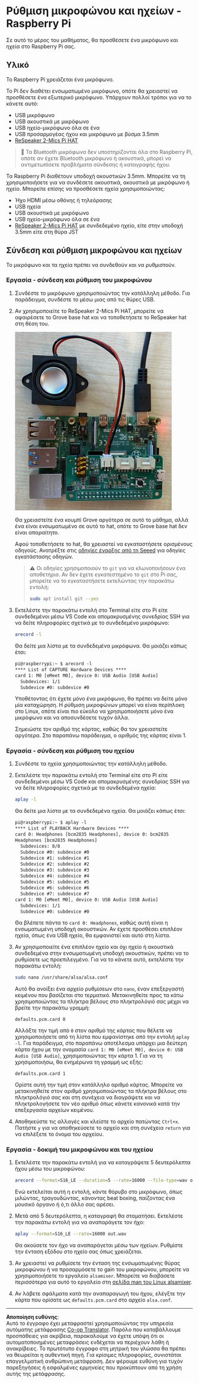 <!--
CO_OP_TRANSLATOR_METADATA:
{
  "original_hash": "7e45d884493c5222348b43fbc4481b6a",
  "translation_date": "2025-08-27T20:35:26+00:00",
  "source_file": "6-consumer/lessons/1-speech-recognition/pi-microphone.md",
  "language_code": "el"
}
-->
# Ρύθμιση μικροφώνου και ηχείων - Raspberry Pi

Σε αυτό το μέρος του μαθήματος, θα προσθέσετε ένα μικρόφωνο και ηχεία στο Raspberry Pi σας.

## Υλικό

Το Raspberry Pi χρειάζεται ένα μικρόφωνο.

Το Pi δεν διαθέτει ενσωματωμένο μικρόφωνο, οπότε θα χρειαστεί να προσθέσετε ένα εξωτερικό μικρόφωνο. Υπάρχουν πολλοί τρόποι για να το κάνετε αυτό:

* USB μικρόφωνο
* USB ακουστικά με μικρόφωνο
* USB ηχείο-μικρόφωνο όλα σε ένα
* USB προσαρμογέας ήχου και μικρόφωνο με βύσμα 3.5mm
* [ReSpeaker 2-Mics Pi HAT](https://www.seeedstudio.com/ReSpeaker-2-Mics-Pi-HAT.html)

> 💁 Τα Bluetooth μικρόφωνα δεν υποστηρίζονται όλα στο Raspberry Pi, οπότε αν έχετε Bluetooth μικρόφωνο ή ακουστικά, μπορεί να αντιμετωπίσετε προβλήματα σύνδεσης ή καταγραφής ήχου.

Τα Raspberry Pi διαθέτουν υποδοχή ακουστικών 3.5mm. Μπορείτε να τη χρησιμοποιήσετε για να συνδέσετε ακουστικά, ακουστικά με μικρόφωνο ή ηχείο. Μπορείτε επίσης να προσθέσετε ηχεία χρησιμοποιώντας:

* Ήχο HDMI μέσω οθόνης ή τηλεόρασης
* USB ηχεία
* USB ακουστικά με μικρόφωνο
* USB ηχείο-μικρόφωνο όλα σε ένα
* [ReSpeaker 2-Mics Pi HAT](https://www.seeedstudio.com/ReSpeaker-2-Mics-Pi-HAT.html) με συνδεδεμένο ηχείο, είτε στην υποδοχή 3.5mm είτε στη θύρα JST

## Σύνδεση και ρύθμιση μικροφώνου και ηχείων

Το μικρόφωνο και τα ηχεία πρέπει να συνδεθούν και να ρυθμιστούν.

### Εργασία - σύνδεση και ρύθμιση του μικροφώνου

1. Συνδέστε το μικρόφωνο χρησιμοποιώντας την κατάλληλη μέθοδο. Για παράδειγμα, συνδέστε το μέσω μιας από τις θύρες USB.

1. Αν χρησιμοποιείτε το ReSpeaker 2-Mics Pi HAT, μπορείτε να αφαιρέσετε το Grove base hat και να τοποθετήσετε το ReSpeaker hat στη θέση του.

    ![Ένα Raspberry Pi με το ReSpeaker hat](../../../../../translated_images/pi-respeaker-hat.f00fabe7dd039a93e2e0aa0fc946c9af0c6a9eb17c32fa1ca097fb4e384f69f0.el.png)

    Θα χρειαστείτε ένα κουμπί Grove αργότερα σε αυτό το μάθημα, αλλά ένα είναι ενσωματωμένο σε αυτό το hat, οπότε το Grove base hat δεν είναι απαραίτητο.

    Αφού τοποθετήσετε το hat, θα χρειαστεί να εγκαταστήσετε ορισμένους οδηγούς. Ανατρέξτε στις [οδηγίες έναρξης από τη Seeed](https://wiki.seeedstudio.com/ReSpeaker_2_Mics_Pi_HAT_Raspberry/#getting-started) για οδηγίες εγκατάστασης οδηγών.

    > ⚠️ Οι οδηγίες χρησιμοποιούν το `git` για να κλωνοποιήσουν ένα αποθετήριο. Αν δεν έχετε εγκατεστημένο το `git` στο Pi σας, μπορείτε να το εγκαταστήσετε εκτελώντας την παρακάτω εντολή:
    >
    > ```sh
    > sudo apt install git --yes
    > ```

1. Εκτελέστε την παρακάτω εντολή στο Terminal είτε στο Pi είτε συνδεδεμένοι μέσω VS Code και απομακρυσμένης συνεδρίας SSH για να δείτε πληροφορίες σχετικά με το συνδεδεμένο μικρόφωνο:

    ```sh
    arecord -l
    ```

    Θα δείτε μια λίστα με τα συνδεδεμένα μικρόφωνα. Θα μοιάζει κάπως έτσι:

    ```output
    pi@raspberrypi:~ $ arecord -l
    **** List of CAPTURE Hardware Devices ****
    card 1: M0 [eMeet M0], device 0: USB Audio [USB Audio]
      Subdevices: 1/1
      Subdevice #0: subdevice #0
    ```

    Υποθέτοντας ότι έχετε μόνο ένα μικρόφωνο, θα πρέπει να δείτε μόνο μία καταχώρηση. Η ρύθμιση μικροφώνων μπορεί να είναι περίπλοκη στο Linux, οπότε είναι πιο εύκολο να χρησιμοποιήσετε μόνο ένα μικρόφωνο και να αποσυνδέσετε τυχόν άλλα.

    Σημειώστε τον αριθμό της κάρτας, καθώς θα τον χρειαστείτε αργότερα. Στο παραπάνω παράδειγμα, ο αριθμός της κάρτας είναι 1.

### Εργασία - σύνδεση και ρύθμιση του ηχείου

1. Συνδέστε τα ηχεία χρησιμοποιώντας την κατάλληλη μέθοδο.

1. Εκτελέστε την παρακάτω εντολή στο Terminal είτε στο Pi είτε συνδεδεμένοι μέσω VS Code και απομακρυσμένης συνεδρίας SSH για να δείτε πληροφορίες σχετικά με τα συνδεδεμένα ηχεία:

    ```sh
    aplay -l
    ```

    Θα δείτε μια λίστα με τα συνδεδεμένα ηχεία. Θα μοιάζει κάπως έτσι:

    ```output
    pi@raspberrypi:~ $ aplay -l
    **** List of PLAYBACK Hardware Devices ****
    card 0: Headphones [bcm2835 Headphones], device 0: bcm2835 Headphones [bcm2835 Headphones]
      Subdevices: 8/8
      Subdevice #0: subdevice #0
      Subdevice #1: subdevice #1
      Subdevice #2: subdevice #2
      Subdevice #3: subdevice #3
      Subdevice #4: subdevice #4
      Subdevice #5: subdevice #5
      Subdevice #6: subdevice #6
      Subdevice #7: subdevice #7
    card 1: M0 [eMeet M0], device 0: USB Audio [USB Audio]
      Subdevices: 1/1
      Subdevice #0: subdevice #0
    ```

    Θα βλέπετε πάντα το `card 0: Headphones`, καθώς αυτή είναι η ενσωματωμένη υποδοχή ακουστικών. Αν έχετε προσθέσει επιπλέον ηχεία, όπως ένα USB ηχείο, θα εμφανιστεί και αυτό στη λίστα.

1. Αν χρησιμοποιείτε ένα επιπλέον ηχείο και όχι ηχείο ή ακουστικά συνδεδεμένα στην ενσωματωμένη υποδοχή ακουστικών, πρέπει να το ρυθμίσετε ως προεπιλεγμένο. Για να το κάνετε αυτό, εκτελέστε την παρακάτω εντολή:

    ```sh
    sudo nano /usr/share/alsa/alsa.conf
    ```

    Αυτό θα ανοίξει ένα αρχείο ρυθμίσεων στο `nano`, έναν επεξεργαστή κειμένου που βασίζεται στο τερματικό. Μετακινηθείτε προς τα κάτω χρησιμοποιώντας τα πλήκτρα βέλους στο πληκτρολόγιό σας μέχρι να βρείτε την παρακάτω γραμμή:

    ```output
    defaults.pcm.card 0
    ```

    Αλλάξτε την τιμή από `0` στον αριθμό της κάρτας που θέλετε να χρησιμοποιήσετε από τη λίστα που εμφανίστηκε από την εντολή `aplay -l`. Για παράδειγμα, στο παραπάνω αποτέλεσμα υπάρχει μια δεύτερη κάρτα ήχου με την ονομασία `card 1: M0 [eMeet M0], device 0: USB Audio [USB Audio]`, χρησιμοποιώντας την κάρτα 1. Για να τη χρησιμοποιήσω, θα ενημέρωνα τη γραμμή ως εξής:

    ```output
    defaults.pcm.card 1
    ```

    Ορίστε αυτή την τιμή στον κατάλληλο αριθμό κάρτας. Μπορείτε να μετακινηθείτε στον αριθμό χρησιμοποιώντας τα πλήκτρα βέλους στο πληκτρολόγιό σας και στη συνέχεια να διαγράψετε και να πληκτρολογήσετε τον νέο αριθμό όπως κάνετε κανονικά κατά την επεξεργασία αρχείων κειμένου.

1. Αποθηκεύστε τις αλλαγές και κλείστε το αρχείο πατώντας `Ctrl+x`. Πατήστε `y` για να αποθηκεύσετε το αρχείο και στη συνέχεια `return` για να επιλέξετε το όνομα του αρχείου.

### Εργασία - δοκιμή του μικροφώνου και του ηχείου

1. Εκτελέστε την παρακάτω εντολή για να καταγράψετε 5 δευτερόλεπτα ήχου μέσω του μικροφώνου:

    ```sh
    arecord --format=S16_LE --duration=5 --rate=16000 --file-type=wav out.wav
    ```

    Ενώ εκτελείται αυτή η εντολή, κάντε θόρυβο στο μικρόφωνο, όπως μιλώντας, τραγουδώντας, κάνοντας beat boxing, παίζοντας ένα μουσικό όργανο ή ό,τι άλλο σας αρέσει.

1. Μετά από 5 δευτερόλεπτα, η καταγραφή θα σταματήσει. Εκτελέστε την παρακάτω εντολή για να αναπαράγετε τον ήχο:

    ```sh
    aplay --format=S16_LE --rate=16000 out.wav
    ```

    Θα ακούσετε τον ήχο να αναπαράγεται μέσω των ηχείων. Ρυθμίστε την ένταση εξόδου στο ηχείο σας όπως χρειάζεται.

1. Αν χρειαστεί να ρυθμίσετε την ένταση της ενσωματωμένης θύρας μικροφώνου ή να προσαρμόσετε το gain του μικροφώνου, μπορείτε να χρησιμοποιήσετε το εργαλείο `alsamixer`. Μπορείτε να διαβάσετε περισσότερα για αυτό το εργαλείο στη [σελίδα man του Linux alsamixer](https://linux.die.net/man/1/alsamixer).

1. Αν λάβετε σφάλματα κατά την αναπαραγωγή του ήχου, ελέγξτε την κάρτα που ορίσατε ως `defaults.pcm.card` στο αρχείο `alsa.conf`.

---

**Αποποίηση ευθύνης**:  
Αυτό το έγγραφο έχει μεταφραστεί χρησιμοποιώντας την υπηρεσία αυτόματης μετάφρασης [Co-op Translator](https://github.com/Azure/co-op-translator). Παρόλο που καταβάλλουμε προσπάθειες για ακρίβεια, παρακαλούμε να έχετε υπόψη ότι οι αυτοματοποιημένες μεταφράσεις ενδέχεται να περιέχουν λάθη ή ανακρίβειες. Το πρωτότυπο έγγραφο στη μητρική του γλώσσα θα πρέπει να θεωρείται η αυθεντική πηγή. Για κρίσιμες πληροφορίες, συνιστάται επαγγελματική ανθρώπινη μετάφραση. Δεν φέρουμε ευθύνη για τυχόν παρεξηγήσεις ή εσφαλμένες ερμηνείες που προκύπτουν από τη χρήση αυτής της μετάφρασης.